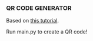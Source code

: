 ### QR CODE GENERATOR
Based on [this tutorial](https://www.thonky.com/qr-code-tutorial/introduction).

Run main.py to create a QR code!

